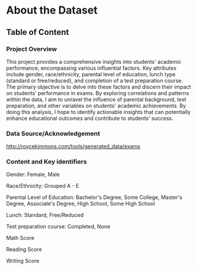 # About the Dataset

## Table of Content


### Project Overview
This project provides a comprehensive insights into students' academic performance, encompassing various influential factors. Key attributes include gender, race/ethnicity, parental level of education, lunch type (standard or free/reduced), and completion of a test preparation course. The primary objective is to delve into these factors and discern their impact on students' performance in exams. By exploring correlations and patterns within the data, I aim to unravel the influence of parental background, test preparation, and other variables on students' academic achievements. By doing this analysis, I hope to identify actionable insights that can potentially enhance educational outcomes and contribute to students' success.


### Data Source/Acknowledgement
http://roycekimmons.com/tools/generated_data/exams


### Content and Key identifiers

Gender: Female, Male

Race/Ethnicity: Grouped A - E

Parental Level of Education: Bachelor's Degree, Some College, Master's Degree, Associate's Degree, High School, Some High School

Lunch: Standard, Free/Reduced

Test preparation course: Completed, None

Math Score

Reading Score

Writing Score





